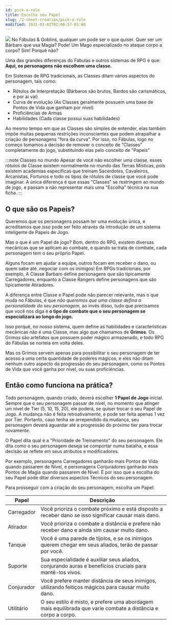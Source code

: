 ```yaml
---
id: pick-a-role
title: Escolha seu Papel
slug: /2-sheet-creation/pick-a-role
modified: 2021-03-02T02:00:57-03:00
---
```


<img src="https://fabulas-e-goblins-book.s3-us-west-2.amazonaws.com/criando-seu-personagem/escolha-classe.png"/>
No Fábulas & Goblins, qualquer um pode ser o que quiser.
Quer ser um Bárbaro que usa Magia? Pode! Um Mago especializado no ataque corpo a corpo? Sim! Porquê não?

Uma das grandes diferenças do Fábulas e outros sistemas de RPG é que: **Aqui, os personagens não escolhem uma classe.**

Em Sistemas de RPG tradicionais, as Classes ditam vários aspectos do personagem, tais como:

- Rótulos de Interpretação (Bárbaros são brutos, Bardos são carismáticos, e por ai vai)
- Curva de evolução (As Classes geralmente possuem uma base de Pontos de Vida que ganham por nível)
- Proficiências de Armas
- Habilidades (Cada classe possui suas habilidades)

Ao mesmo tempo em que as Classes são simples de entender, elas também impõe muitas pequenas restrições inconscientes que podem atrapalhar a criação de personagens "fora da curva".
Por isso, no Fábulas, logo no começo tomamos a decisão de remover o conceito de "Classes" completamente do jogo, substituindo elas pelo conceito de "Papeis"

:::note Classes no mundo
Apesar de você não escolher uma classe, esses rótulos de Classe existem normalmente no mundo das Terras Místicas, pois existem academias específicas que treinam Sacerdotes, Cavaleiros, Arcanistas, Fortunos e todo os tipos de rótulos de classe que você pode imaginar.
A única diferença é que essas "Classes" se restringem ao mundo de jogo, e passam a não representar mais uma "Escolha" técnica na sua ficha. 
:::

## O que são os Papeis?

Queremos que os personagens possam ter uma evolução única, e acreditamos que isso pode ser feito através da introdução de um sistema inteligente de Papeis de Jogo.

Mas o que é um Papel de jogo?
Bom, dentro do RPG, existem diversas mecânicas que se aplicam ao combate, e quando se trata de combate, cada personagem tem o seu próprio Papel.

Alguns focam em ajudar a equipe, outros focam em receber o dano, ou quem sabe até..negociar com os inimigos!
Em RPGs tradicionais, por exemplo, A Classe Barbaro define personagens que são tipicamente Carregadores, enquanto a Classe Rangers define personagens que são tipicamente Atiradores.

A diferença entre Classe e Papel pode não parecer relevante, mas o que muda no Fábulas, é que *não queremos que uma classe defina a personalidade do seu personagem*, ao invés disso, tudo que precisamos que você nos diga é **o tipo de combate que o seu personagem se especializará ao longo do jogo.**

Isso porquê, no nosso sistema, quem define as habilidades e características mecânicas não é uma Classe, mas algo que chamamos de **Grimos**.
Os Grimos são artefatos que possuem poder mágico armazenado, e todo RPG do Fábulas se norteia em volta deles.

Mas os Grimos servem apenas para possibilitar o seu personagem de ter acesso a uma certa quantidade de poderes mágicos, e eles não ditam nenhum outro aspecto da progressão do seu personagem, como os Pontos de Vida que você ganha por nível, ou suas proficiências.

## Então como funciona na prática?

Todo personagem, quando criado, deverá escolher **1 Papel de Jogo** inicial.
Sempre que o seu personagem passar de nível, no momento que atinger um nível de Tier (5, 10, 15, 20), ele poderá, se quiser trocar o seu Papel de Jogo. A mudança não é feita retroativamente, e pode ser feita apenas 1 vez por Tier.
Portanto, caso tenha se arrependido da mudança, seu personagem deverá aguardar até a progressão do próximo tier para trocar novamente.

O Papel dita qual é a "Prioridade de Treinamento" do seu personagem. Ele dita como o seu personagem deseja se comportar numa batalha, e essa decisão se reflete em seus atributos e modificadores.

Por exemplo, personagens Carregadores ganharão mais Pontos de Vida quando passarem de Nível, e personagens Conjuradores ganharão mais Pontos de Magia quando passarem de Nível.
É por isso que a escolha do seu Papel pode ditar diversos aspectos Técnicos do seu personagem.

Para prosseguir com a criação do seu personagem, escolha um Papel:

<table>
    <thead>
        <tr>
            <th>Papel</th>
            <th>Descrição</th>
        </tr>
    </thead>
    <tbody>
        <tr>
            <td>Carregador</td>
            <td>Você prioriza o combate próximo e está disposto a receber dano se isso significar causar mais dano.</td>
        </tr>
        <tr>
            <td>Atirador</td>
            <td>Você prioriza o combate a distância e prefere não receber dano e ainda sim causar muito dano.</td>
        </tr>
        <tr>
            <td>Tanque</td>
            <td>Você é uma parede de tijolos, e se os inimigos querem chegar em seus aliados, terão de passar por você.</td>
        </tr>
         <tr>
            <td>Suporte</td>
            <td>Sua especialidade é auxiliar seus aliados, conjurando auras e benefícios cruciais para mantê-los vivos.</td>
        </tr>
         <tr>
            <td>Conjurador</td>
            <td>Você prefere manter distância de seus inimigos, utilizando feitiços mágicos para causar muito dano.</td>
        </tr>
        <tr>
            <td>Utilitário</td>
            <td>O seu estilo é misto, e prefere uma abordagem mais equilibrada que varie combate a distância e corpo a corpo.</td>
        </tr>
    </tbody>
</table>

